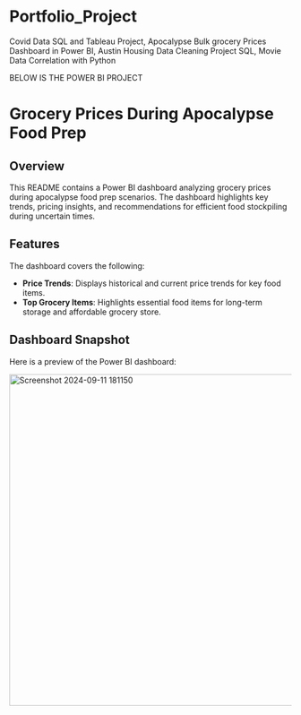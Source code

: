 # Portfolio_Project
Covid Data SQL and Tableau Project,
Apocalypse Bulk grocery Prices Dashboard in Power BI, 
Austin Housing Data Cleaning Project SQL,
Movie Data Correlation with Python

BELOW IS THE POWER BI PROJECT
# Grocery Prices During Apocalypse Food Prep

## Overview
This README contains a Power BI dashboard analyzing grocery prices during apocalypse food prep scenarios. The dashboard highlights key trends, pricing insights, and recommendations for efficient food stockpiling during uncertain times.

## Features
The dashboard covers the following:
- **Price Trends**: Displays historical and current price trends for key food items.
- **Top Grocery Items**: Highlights essential food items for long-term storage and affordable grocery store.

## Dashboard Snapshot
Here is a preview of the Power BI dashboard:

<img width="592" alt="Screenshot 2024-09-11 181150" src="https://github.com/user-attachments/assets/863c36d3-84fe-41ac-9dbb-411567ed8c2e">
